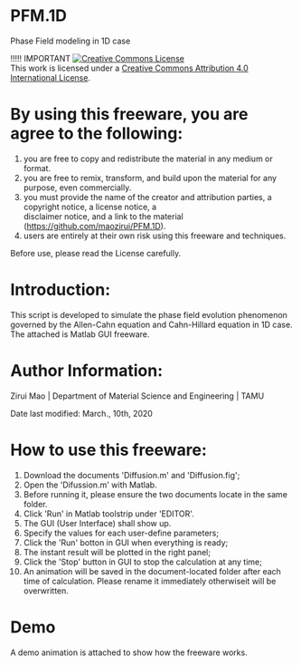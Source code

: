 # PFM.1D
Phase Field modeling in 1D case

!!!!! IMPORTANT
 <a rel="license" href="http://creativecommons.org/licenses/by/4.0/"><img alt="Creative Commons License" style="border-width:0" src="https://i.creativecommons.org/l/by/4.0/88x31.png" /></a><br />This work is licensed under a <a rel="license" href="http://creativecommons.org/licenses/by/4.0/">Creative Commons Attribution 4.0 International License</a>.

# By using this freeware, you are agree to the following:    
   1. you are free to copy and redistribute the material in any medium or format.
   2. you are free to remix, transform, and build upon the material for any purpose, even commercially.
   3. you must provide the name of the creator and attribution parties, a copyright notice, a license notice, a  
      disclaimer notice, and a link to the material (https://github.com/maozirui/PFM.1D).
   4. users are entirely at their own risk using this freeware and techniques. 
 
 Before use, please read the License carefully.

 
# Introduction:   
This script is developed to simulate the phase field evolution phenomenon governed by the Allen-Cahn equation and Cahn-Hillard equation in 1D case. The attached is Matlab GUI freeware. 

# Author Information:   
Zirui Mao | Department of Material Science and Engineering | TAMU 

Date last modified: March., 10th, 2020

# How to use this freeware:   
1. Download the documents 'Diffusion.m' and 'Diffusion.fig'; 
2. Open the 'Difussion.m' with Matlab.              
3. Before running it, please ensure the two documents locate in the same folder.                                               
4. Click 'Run' in Matlab toolstrip under 'EDITOR'. 
5. The GUI (User Interface) shall show up.
6. Specify the values for each user-define parameters;     
7. Click the 'Run' botton in GUI when everything is ready;  
8. The instant result will be plotted in the right panel;   
9. Click the 'Stop' button in GUI to stop the calculation at any time;
10. An animation will be saved in the document-located folder after each time of calculation. Please rename it immediately otherwiseit will be overwritten.

# Demo
A demo animation is attached to show how the freeware works.
